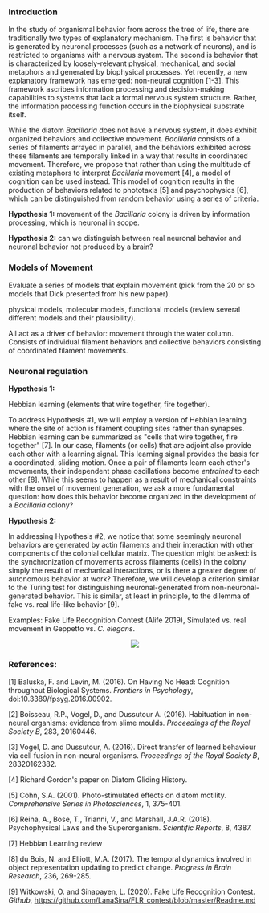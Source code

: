 ### Introduction  
In the study of organismal behavior from across the tree of life, there are traditionally two types of explanatory mechanism. The first is behavior that is generated by neuronal processes (such as a network of neurons), and is restricted to organisms with a nervous system. The second is behavior that is characterized by loosely-relevant physical, mechanical, and social metaphors and generated by biophysical processes. Yet recently, a new explanatory framework has emerged: non-neural cognition [1-3]. This framework ascribes information processing and decision-making capabilities to systems that lack a formal nervous system structure. Rather, the information processing function occurs in the biophysical substrate itself.  

While the diatom _Bacillaria_ does not have a nervous system, it does exhibit organized behaviors and collective movement. _Bacillaria_ consists of a series of filaments arrayed in parallel, and the behaviors exhibited across these filaments are temporally linked in a way that results in coordinated movement. Therefore, we propose that rather than using the multitude of existing metaphors to interpret _Bacillaria_ movement [4], a model of cognition can be used instead. This model of cognition results in the production of behaviors related to phototaxis [5] and psychophysics [6], which can be distinguished from random behavior using a series of criteria.   

__Hypothesis 1:__ movement of the _Bacillaria_ colony is driven by information processing, which is neuronal in scope. 

__Hypothesis 2:__ can we distinguish between real neuronal behavior and neuronal behavior not produced by a brain?  

### Models of Movement
Evaluate a series of models that explain movement (pick from the 20 or so models that Dick presented from his new paper).  

physical models, molecular models, functional models (review several different models and their plausibility).

All act as a driver of behavior: movement through the water column. Consists of individual filament behaviors and collective behaviors consisting of coordinated filament movements.  

### Neuronal regulation

__Hypothesis 1:__

Hebbian learning (elements that wire together, fire together).


To address Hypothesis #1, we will employ a version of Hebbian learning where the site of action is filament coupling sites rather than synapses. Hebbian learning can be summarized as "cells that wire together, fire together" [7]. In our case, filaments (or cells) that are adjoint also provide each other with a learning signal. This learning signal provides the basis for a coordinated, sliding motion. Once a pair of filaments learn each other's movements, their independent phase oscillations become _entrained_ to each other [8]. While this seems to happen as a result of mechanical constraints with the onset of movement generation, we ask a more fundamental question: how does this behavior become organized in the development of a _Bacillaria_ colony?


__Hypothesis 2:__


In addressing Hypothesis #2, we notice that some seemingly neuronal behaviors are generated by actin filaments and their interaction with other components of the colonial cellular matrix. The question might be asked: is the synchronization of movements across filaments (cells) in the colony simply the result of mechanical interactions, or is there a greater degree of autonomous behavior at work? Therefore, we will develop a criterion similar to the Turing test for distinguishing neuronal-generated from non-neuronal-generated behavior. This is similar, at least in principle, to the dilemma of fake vs. real life-like behavior [9].

Examples: Fake Life Recognition Contest (Alife 2019), Simulated vs. real movement in Geppetto vs. _C. elegans_.

<p align="center">
  <img src="https://github.com/devoworm/Digital-Bacillaria/blob/master/Behaviors/table-neuronal-vs-non-neuronal.png"><BR>
</p>

### References:  
[1] Baluska, F. and Levin, M. (2016). On Having No Head: Cognition throughout Biological Systems. _Frontiers in Psychology_, doi:10.3389/fpsyg.2016.00902.

[2] Boisseau, R.P., Vogel, D., and Dussutour A. (2016). Habituation in non-neural organisms: evidence from slime moulds. _Proceedings of the Royal Society B_, 283, 20160446.

[3] Vogel, D. and Dussutour, A. (2016). Direct transfer of learned behaviour via cell fusion in non-neural organisms. _Proceedings of the Royal Society B_, 28320162382.

[4] Richard Gordon's paper on Diatom Gliding History.

[5] Cohn, S.A. (2001). Photo-stimulated effects on diatom motility. _Comprehensive Series in Photosciences_, 1, 375-401.

[6] Reina, A., Bose, T., Trianni, V., and Marshall, J.A.R. (2018). Psychophysical Laws and the Superorganism. _Scientific Reports_, 8, 4387.

[7] Hebbian Learning review

[8] du Bois, N. and Elliott, M.A. (2017). The temporal dynamics involved in object representation updating to predict change. _Progress in Brain Research_, 236, 269-285.

[9] Witkowski, O. and Sinapayen, L. (2020). Fake Life Recognition Contest. _Github_, https://github.com/LanaSina/FLR_contest/blob/master/Readme.md
